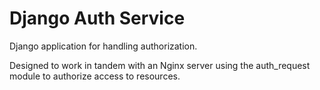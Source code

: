 # Django Auth Service

Django application for handling authorization.

Designed to work in tandem with an Nginx server using the auth_request module
to authorize access to resources.
